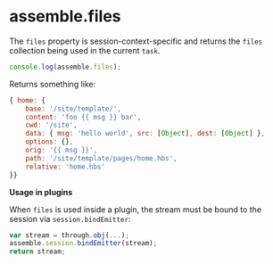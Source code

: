 # assemble.files

The `files` property is session-context-specific and returns the `files` collection being used in the current `task`.

```js
console.log(assemble.files);
```

Returns something like:

```js
{ home: {
    base: '/site/template/',
    content: 'foo {{ msg }} bar',
    cwd: '/site',
    data: { msg: 'hello world', src: [Object], dest: [Object] },
    options: {},
    orig: '{{ msg }}',
    path: '/site/template/pages/home.hbs',
    relative: 'home.hbs'
}}
```

**Usage in plugins**

When `files` is used inside a plugin, the stream must be bound to the session via `session.bindEmitter`:

```js
var stream = through.obj(...);
assemble.session.bindEmitter(stream);
return stream;
```